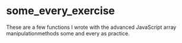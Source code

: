 # some_every_exercise
These are a few functions I wrote with the advanced JavaScript array manipulationmethods some and every as practice.

